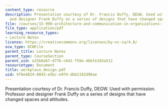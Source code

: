 ```yaml
---
content_type: resource
description: Presentation courtesy of Dr. Francis Duffy, DEGW. Used with permission.  Professor
  and designer Frank Duffy on a series of designs that have changed spaces and attitudes.
file: /courses/15-990-architecture-and-communication-in-organizations-fall-2003/9f6e48240843e5bce974dbb1182d96ae_workplace_design.pdf
file_type: application/pdf
learning_resource_types:
- Lecture Notes
license: https://creativecommons.org/licenses/by-nc-sa/4.0/
ocw_type: OCWFile
parent_title: Lecture Notes
parent_type: CourseSection
parent_uid: e25b8ab7-d77b-c641-f59e-4bbfe183a512
resourcetype: Document
title: workplace_design.pdf
uid: 9f6e4824-0843-e5bc-e974-dbb1182d96ae
---
```

Presentation courtesy of Dr. Francis Duffy, DEGW. Used with permission.  Professor and designer Frank Duffy on a series of designs that have changed spaces and attitudes.